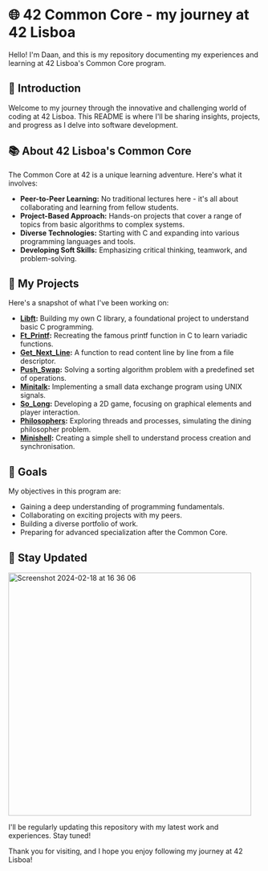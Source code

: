 # 🌐 42 Common Core - my journey at 42 Lisboa

Hello! I'm Daan, and this is my repository documenting my experiences and learning at 42 Lisboa's Common Core program.

## 👋 Introduction

Welcome to my journey through the innovative and challenging world of coding at 42 Lisboa. This README is where I'll be sharing insights, projects, and progress as I delve into software development.

## 📚 About 42 Lisboa's Common Core

The Common Core at 42 is a unique learning adventure. Here's what it involves:

- **Peer-to-Peer Learning:** No traditional lectures here - it's all about collaborating and learning from fellow students.
- **Project-Based Approach:** Hands-on projects that cover a range of topics from basic algorithms to complex systems.
- **Diverse Technologies:** Starting with C and expanding into various programming languages and tools.
- **Developing Soft Skills:** Emphasizing critical thinking, teamwork, and problem-solving.

## 💼 My Projects

Here's a snapshot of what I've been working on:

- **[Libft](https://github.com/daanmlab/libft):** Building my own C library, a foundational project to understand basic C programming.
- **[Ft_Printf](https://github.com/daanmlab/ft_printf):** Recreating the famous printf function in C to learn variadic functions.
- **[Get_Next_Line](https://github.com/daanmlab/get_next_line):** A function to read content line by line from a file descriptor.
- **[Push_Swap](https://github.com/daanmlab/push_swap):** Solving a sorting algorithm problem with a predefined set of operations.
- **[Minitalk](https://github.com/daanmlab/minitalk):** Implementing a small data exchange program using UNIX signals.
- **[So_Long](https://github.com/daanmlab/so_long):** Developing a 2D game, focusing on graphical elements and player interaction.
- **[Philosophers](https://github.com/daanmlab/philosophers):** Exploring threads and processes, simulating the dining philosopher problem.
- **[Minishell](https://github.com/tlouro-c/minishell):** Creating a simple shell to understand process creation and synchronisation.

## 🎯 Goals

My objectives in this program are:

- Gaining a deep understanding of programming fundamentals.
- Collaborating on exciting projects with my peers.
- Building a diverse portfolio of work.
- Preparing for advanced specialization after the Common Core.

## 🔔 Stay Updated

<img width="484" alt="Screenshot 2024-02-18 at 16 36 06" src="https://github.com/daanmlab/42_common_core/assets/57676953/679b2847-70a1-4eee-8c91-3f3cd09474f2">

I'll be regularly updating this repository with my latest work and experiences. Stay tuned!

Thank you for visiting, and I hope you enjoy following my journey at 42 Lisboa!
